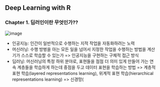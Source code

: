 ## Deep Learning with R



### Chapter 1. 딥러인이란 무엇인가??

![image](https://user-images.githubusercontent.com/47058441/64746375-46935b00-d546-11e9-8e22-f09e896c9e95.png)

* 인공지능: 인간이 일반적으로 수행하는 지적 작업을 자동화하려는 노력
* 머신러닝: 수행 방벙을 아는 모든 일을 넘어서 지정한 작업을 수행하는 방법을 계산기가 스스로 학습할 수 있는가 => 인공지능을 구현하는 구체적 접근 방식
* 딥러닝: 머신러닝의 특정 하위 분야로, 표현들을 점점 더 의미 있게 만들어 가는 연속 계층들을 학습하게 하는데 중점을 두고 데이터 표현을 학습하는 방법 
=> 계층적 표현 학습(layered representations learning), 위계적 표현 학습(hierarchical representations learning)
=> 신경망(
